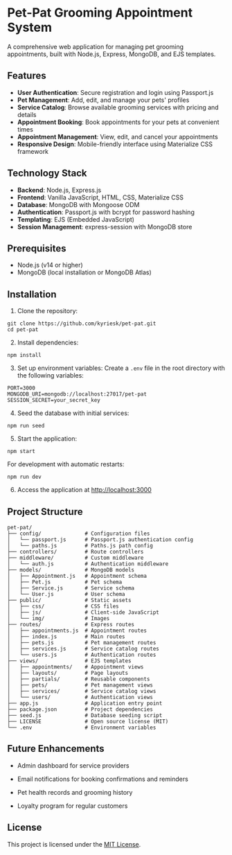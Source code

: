 # Pet-Pat Grooming Appointment System

A comprehensive web application for managing pet grooming appointments, built with Node.js, Express, MongoDB, and EJS templates.

## Features

- **User Authentication**: Secure registration and login using Passport.js
- **Pet Management**: Add, edit, and manage your pets' profiles
- **Service Catalog**: Browse available grooming services with pricing and details
- **Appointment Booking**: Book appointments for your pets at convenient times
- **Appointment Management**: View, edit, and cancel your appointments
- **Responsive Design**: Mobile-friendly interface using Materialize CSS framework

## Technology Stack

- **Backend**: Node.js, Express.js
- **Frontend**: Vanilla JavaScript, HTML, CSS, Materialize CSS
- **Database**: MongoDB with Mongoose ODM
- **Authentication**: Passport.js with bcrypt for password hashing
- **Templating**: EJS (Embedded JavaScript)
- **Session Management**: express-session with MongoDB store

## Prerequisites

- Node.js (v14 or higher)
- MongoDB (local installation or MongoDB Atlas)

## Installation

1. Clone the repository:

```
git clone https://github.com/kyriesk/pet-pat.git
cd pet-pat
```

2. Install dependencies:

```
npm install
```

3. Set up environment variables:
   Create a `.env` file in the root directory with the following variables:

```
PORT=3000
MONGODB_URI=mongodb://localhost:27017/pet-pat
SESSION_SECRET=your_secret_key
```

4. Seed the database with initial services:

```
npm run seed
```

5. Start the application:

```
npm start
```

For development with automatic restarts:

```
npm run dev
```

6. Access the application at [http://localhost:3000](http://localhost:3000)

## Project Structure

```
pet-pat/
├── config/              # Configuration files
│   └── passport.js      # Passport.js authentication config
│   └── paths.js         # Paths.js path config
├── controllers/         # Route controllers
├── middleware/          # Custom middleware
│   └── auth.js          # Authentication middleware
├── models/              # MongoDB models
│   ├── Appointment.js   # Appointment schema
│   ├── Pet.js           # Pet schema
│   ├── Service.js       # Service schema
│   └── User.js          # User schema
├── public/              # Static assets
│   ├── css/             # CSS files
│   ├── js/              # Client-side JavaScript
│   └── img/             # Images
├── routes/              # Express routes
│   ├── appointments.js  # Appointment routes
│   ├── index.js         # Main routes
│   ├── pets.js          # Pet management routes
│   ├── services.js      # Service catalog routes
│   └── users.js         # Authentication routes
├── views/               # EJS templates
│   ├── appointments/    # Appointment views
│   ├── layouts/         # Page layouts
│   ├── partials/        # Reusable components
│   ├── pets/            # Pet management views
│   ├── services/        # Service catalog views
│   └── users/           # Authentication views
├── app.js               # Application entry point
├── package.json         # Project dependencies
├── seed.js              # Database seeding script
├── LICENSE              # Open source license (MIT)
└── .env                 # Environment variables
```


## Future Enhancements

- Admin dashboard for service providers
- Email notifications for booking confirmations and reminders

- Pet health records and grooming history
- Loyalty program for regular customers

## License

This project is licensed under the [MIT License](LICENSE).

